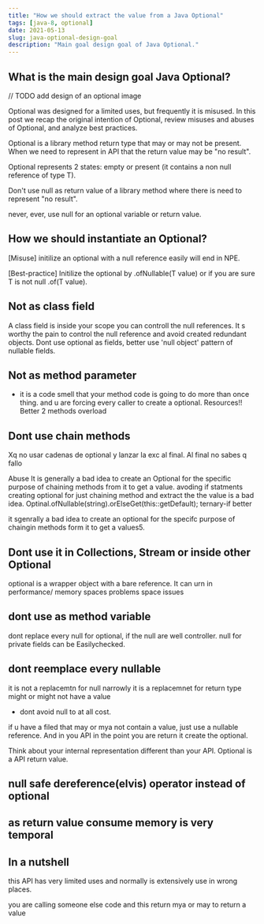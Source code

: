 ```yaml
---
title: "How we should extract the value from a Java Optional"
tags: [java-8, optional]
date: 2021-05-13
slug: java-optional-design-goal
description: "Main goal design goal of Java Optional."
---
```


## What is the main design goal Java Optional?
// TODO add design of an optional image

Optional was designed for a limited uses, but frequently it is misused. In this post we recap the original intention of Optional, review misuses and abuses of Optional, and analyze best practices.

Optional is a library method return type that may or may not be present. When we need to represent in API that the return value may be "no result".

Optional<T> represents 2 states: empty or present (it contains a non null reference of type T).

Don't use null as return value of a library method where there is need to represent "no result".

never, ever, use null for an optional variable or return value.

## How we should instantiate an Optional?
[Misuse] initilize an optional with a null reference easily will end in NPE.

[Best-practice] Initilize the optional by .ofNullable(T value) or if you are sure T is not null .of(T value).

## Not as class field
A class field is inside your scope you can controll the null references. It s worthy the pain to control the null reference and avoid created redundant objects. Dont use optional as fields, better use 'null object' pattern of nullable fields.

## Not as method parameter
- it is a code smell that your method code is going to do more than once thing.
and u are forcing every caller to create a optional. Resources!!
Better 2 methods overload

## Dont use chain methods
Xq no usar cadenas de optional y lanzar la exc al final. Al final no sabes q fallo

Abuse
It is generally a bad idea to create an Optional for the specific purpose of chaining methods from it to get a value.
avoding if statments
creating optional for just chaining method and extract the the value is a bad idea.
Optinal.ofNullable(string).orElseGet(this::getDefault);
ternary-if better

 it sgenrally a bad idea to create an optional for the specifc purpose of chaingin methods form it to get a values5.

## Dont use it in Collections, Stream or inside other Optional
optional is a wrapper object with a bare reference. It can urn in performance/ memory spaces problems
space issues

## dont use as method variable
dont replace every null for optional, if the null are well controller. null for private fields can be Easilychecked.

## dont reemplace every nullable
it is not a replacemtn for null
narrowly it is a replacemnet for return type might or might not have a value

- dont avoid null to at all cost.

if u have a filed that may or mya not contain a value, just use a nullable reference.
And in you API in the point you are return it create the optional.


Think about your internal representation different than your API. Optional is a API return value.

## null safe dereference(elvis) operator instead of optional

## as return value consume memory is very temporal

## In a nutshell
this API has very limited uses and normally is extensively use in wrong places.

you are calling someone else code and this return mya or may to return a value
